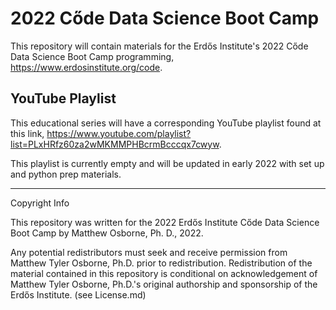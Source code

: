 # 2022 Cőde Data Science Boot Camp

This repository will contain materials for the Erdős Institute's 2022 Cőde Data Science Boot Camp programming, https://www.erdosinstitute.org/code. 

## YouTube Playlist

This educational series will have a corresponding YouTube playlist found at this link, https://www.youtube.com/playlist?list=PLxHRfz60za2wMKMMPHBcrmBcccqx7cwyw.

This playlist is currently empty and will be updated in early 2022 with set up and python prep materials.



-------------------------
Copyright Info

This repository was written for the 2022 Erdős Institute Cőde Data Science Boot Camp by Matthew Osborne, Ph. D., 2022.

Any potential redistributors must seek and receive permission from Matthew Tyler Osborne, Ph.D. prior to redistribution. Redistribution of the material contained in this repository is conditional on acknowledgement of Matthew Tyler Osborne, Ph.D.'s original authorship and sponsorship of the Erdős Institute. (see License.md)
